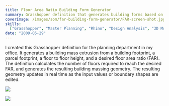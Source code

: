 ```yaml
---
title: Floor Area Ratio Building Form Generator
summary: Grasshopper definition that generates building forms based on desired FAR
coverImage: /images/som/far-building-form-generator/FAR-screen-shot.jpg
skills:
  ["Grasshopper", "Master Planning", "Rhino", "Design Analysis", "3D Modeling"]
date: "2009-05-29"
---
```


I created this Grasshopper definition for the planning department in my office. It generates a building mass extrusion from a building footprint, a parcel footprint, a floor to floor height, and a desired floor area ratio (FAR). The definition calculates the number of floors required to reach the desired FAR, and generates the resulting building massing geometry. The resulting geometry updates in real time as the input values or boundary shapes are edited.

![](/images/som/far-building-form-generator/2012-04-11_193609.png)

![](/images/som/far-building-form-generator/FAR-control-panel.jpg)
